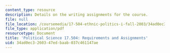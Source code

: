```yaml
---
content_type: resource
description: Details on the writing assignments for the course.
file: null
file_location: /coursemedia/17-504-ethnic-politics-i-fall-2003/34ad0ec3260347edbaab037c461147ae_polscience17_504.pdf
file_type: application/pdf
resourcetype: Document
title: 'Political Science 17.504: Requirements and Assignments'
uid: 34ad0ec3-2603-47ed-baab-037c461147ae
---
```

